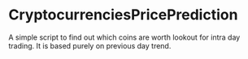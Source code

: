 # CryptocurrenciesPricePrediction

A simple script to find out which coins are worth lookout for intra day trading. 
It is based purely on previous day trend.

